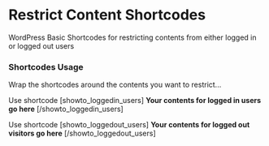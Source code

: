 # Restrict Content Shortcodes
 WordPress Basic Shortcodes for restricting contents from either logged in or logged out users

### Shortcodes Usage
 Wrap the shortcodes around the contents you want to restrict...

 Use shortcode \[showto_loggedin_users\] **Your contents for logged in users go here** \[\/showto_loggedin_users\]

 Use shortcode \[showto_loggedout_users\] **Your contents for logged out visitors go here** \[\/showto_loggedout_users\]
